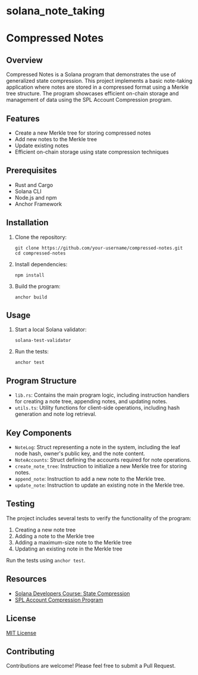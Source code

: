 # solana_note_taking

# Compressed Notes

## Overview

Compressed Notes is a Solana program that demonstrates the use of generalized state compression. This project implements a basic note-taking application where notes are stored in a compressed format using a Merkle tree structure. The program showcases efficient on-chain storage and management of data using the SPL Account Compression program.

## Features

- Create a new Merkle tree for storing compressed notes
- Add new notes to the Merkle tree
- Update existing notes
- Efficient on-chain storage using state compression techniques

## Prerequisites

- Rust and Cargo
- Solana CLI
- Node.js and npm
- Anchor Framework

## Installation

1. Clone the repository:
   ```
   git clone https://github.com/your-username/compressed-notes.git
   cd compressed-notes
   ```

2. Install dependencies:
   ```
   npm install
   ```

3. Build the program:
   ```
   anchor build
   ```

## Usage

1. Start a local Solana validator:
   ```
   solana-test-validator
   ```

2. Run the tests:
   ```
   anchor test
   ```

## Program Structure

- `lib.rs`: Contains the main program logic, including instruction handlers for creating a note tree, appending notes, and updating notes.
- `utils.ts`: Utility functions for client-side operations, including hash generation and note log retrieval.

## Key Components

- `NoteLog`: Struct representing a note in the system, including the leaf node hash, owner's public key, and the note content.
- `NoteAccounts`: Struct defining the accounts required for note operations.
- `create_note_tree`: Instruction to initialize a new Merkle tree for storing notes.
- `append_note`: Instruction to add a new note to the Merkle tree.
- `update_note`: Instruction to update an existing note in the Merkle tree.

## Testing

The project includes several tests to verify the functionality of the program:

1. Creating a new note tree
2. Adding a note to the Merkle tree
3. Adding a maximum-size note to the Merkle tree
4. Updating an existing note in the Merkle tree

Run the tests using `anchor test`.

## Resources

- [Solana Developers Course: State Compression](https://solana.com/developers/courses/state-compression/generalized-state-compression)
- [SPL Account Compression Program](https://spl.solana.com/account-compression)

## License

[MIT License](LICENSE)

## Contributing

Contributions are welcome! Please feel free to submit a Pull Request.
